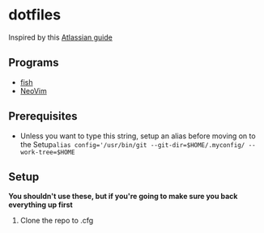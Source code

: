 # dotfiles

Inspired by this [Atlassian guide](https://www.atlassian.com/git/tutorials/dotfiles)

## Programs
- [fish]()
- [NeoVim]()

## Prerequisites

- Unless you want to type this string, setup an alias before moving on to the Setup`alias config='/usr/bin/git --git-dir=$HOME/.myconfig/ --work-tree=$HOME`


## Setup
**You shouldn't use these, but if you're going to make sure you back everything up first**
1. Clone the repo to .cfg

